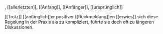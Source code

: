 , [[allerletzten]], [[Anfang]], [[Anfänger]], [[ursprünglich]]

[[Trotz]] [[anfänglich]]er positiver [[Rückmeldung]]en [[erwies]] sich diese Regelung in der Praxis als zu kompliziert, führte sie doch oft zu längeren Diskussionen.  
